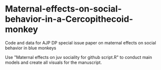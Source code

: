 # Maternal-effects-on-social-behavior-in-a-Cercopithecoid-monkey
Code and data for AJP DP special issue paper on maternal effects on social behavior in blue monkeys


Use "Maternal effects on juv sociality for github script.R" to conduct main models and create all visuals for the manuscript.

